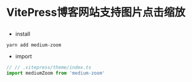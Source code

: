 # VitePress博客网站支持图片点击缩放

## 

- install

```sh
yarn add medium-zoom
```

- import

```ts
// // .vitepress/theme/index.ts
import mediumZoom from 'medium-zoom'
```